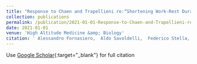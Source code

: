 ```yaml
---
title: "Response to Chaen and Trapellieni re:“Shortening Work-Rest Durations Reduces Physiological and Perceptual Load During Uphill Walking in Simulated Cold High-Altitude Conditions,” by Fornasiero et al."
collection: publications
permalink: /publication/2021-01-01-Response-to-Chaen-and-Trapellieni-reShortening-Work-Rest-Durations-Reduces-Physiological-and-Perceptual-Load-During-Uphill-Walking-in-Simulated-Cold-High-Altitude-Conditions-by-Fornasiero-et-al
date: 2021-01-01
venue: 'High Altitude Medicine &amp; Biology'
citation: ' Alessandro Fornasiero,  Aldo Savoldelli,  Federico Stella,  Alexa Callovini,  Lorenzo Bortolan,  Andrea Zignoli,  David Low,  Laurent Mourot,  Federico Schena,  Barbara Pellegrini, &quot;Response to Chaen and Trapellieni re:“Shortening Work-Rest Durations Reduces Physiological and Perceptual Load During Uphill Walking in Simulated Cold High-Altitude Conditions,” by Fornasiero et al..&quot; High Altitude Medicine &amp;amp; Biology, 2021.'
---
```

Use [Google Scholar](https://scholar.google.com/scholar?q=Response+to+Chaen+and+Trapellieni+re:“Shortening+Work+Rest+Durations+Reduces+Physiological+and+Perceptual+Load+During+Uphill+Walking+in+Simulated+Cold+High+Altitude+Conditions,”+by+Fornasiero+et+al.){:target="_blank"} for full citation